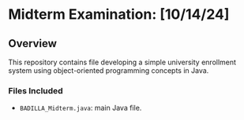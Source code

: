 # **Midterm Examination**: [10/14/24]

## Overview

This repository contains file developing a simple university enrollment system using object-oriented programming concepts in Java.

### Files Included

- `BADILLA_Midterm.java`: main Java file.
